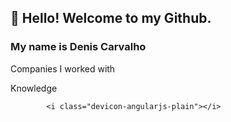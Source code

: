 ## 👋 Hello! Welcome to my Github.
### My name is Denis Carvalho 

Companies I worked with

Knowledge

            <i class="devicon-angularjs-plain"></i>
          
